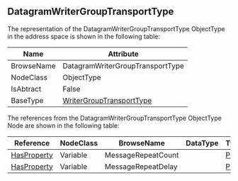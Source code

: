 <!-- objecttype -->
## DatagramWriterGroupTransportType
The representation of the DatagramWriterGroupTransportType ObjectType in the address space is shown in the following table:  

|Name|Attribute|
|---|---|
|BrowseName|DatagramWriterGroupTransportType|
|NodeClass|ObjectType|
|IsAbtract|False|
|BaseType|[WriterGroupTransportType](../../../Part14/ObjectTypes/WriterGroupTransportType/readme.md)|

The references from the DatagramWriterGroupTransportType ObjectType Node are shown in the following table:  

|Reference|NodeClass|BrowseName|DataType|TypeDefinition|ModellingRule|
|---|---|---|---|---|---|
|[HasProperty](../../../Part3/ReferenceTypes/HasProperty/readme.md)|Variable|MessageRepeatCount||[PropertyType](../../Part5/VariableTypes/PropertyType/readme.md)|[Mandatory](../../Objects/Mandatory/readme.md)|
|[HasProperty](../../../Part3/ReferenceTypes/HasProperty/readme.md)|Variable|MessageRepeatDelay||[PropertyType](../../Part5/VariableTypes/PropertyType/readme.md)|[Mandatory](../../Objects/Mandatory/readme.md)|

